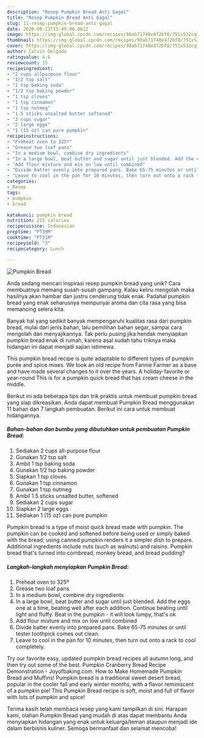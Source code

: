 ```yaml
---
description: "Resep Pumpkin Bread Anti Gagal"
title: "Resep Pumpkin Bread Anti Gagal"
slug: 11-resep-pumpkin-bread-anti-gagal
date: 2020-08-23T15:49:06.861Z
image: https://img-global.cpcdn.com/recipes/98ab71748e472bf8/751x532cq70/pumpkin-bread-recipe-main-photo.jpg
thumbnail: https://img-global.cpcdn.com/recipes/98ab71748e472bf8/751x532cq70/pumpkin-bread-recipe-main-photo.jpg
cover: https://img-global.cpcdn.com/recipes/98ab71748e472bf8/751x532cq70/pumpkin-bread-recipe-main-photo.jpg
author: Calvin Delgado
ratingvalue: 4.6
reviewcount: 15
recipeingredient:
- "2 cups allpurpose flour"
- "1/2 tsp salt"
- "1 tsp baking soda"
- "1/2 tsp baking powder"
- "1 tsp cloves"
- "1 tsp cinnamon"
- "1 tsp nutmeg"
- "1.5 sticks unsalted butter softened"
- "2 cups sugar"
- "2 large eggs"
- "1 (15 oz) can pure pumpkin"
recipeinstructions:
- "Preheat oven to 325º"
- "Grease two loaf pans"
- "In a medium bowl, combine dry ingredients"
- "In a large bowl, beat butter and sugar until just blended. Add the eggs one at a time, beating well after each addition. Continue beating until light and fluffy. Beat in the pumpkin - it will look lumpy, that&#39;s ok"
- "Add flour mixture and mix on low until combined"
- "Divide batter evenly into prepared pans. Bake 65-75 minutes or until tester toothpick comes out clean."
- "Leave to cool in the pan for 10 minutes, then turn out onto a rack to cool completely."
categories:
- Resep
tags:
- pumpkin
- bread

katakunci: pumpkin bread 
nutrition: 215 calories
recipecuisine: Indonesian
preptime: "PT39M"
cooktime: "PT31M"
recipeyield: "3"
recipecategory: Lunch

---
```



![Pumpkin Bread](https://img-global.cpcdn.com/recipes/98ab71748e472bf8/751x532cq70/pumpkin-bread-recipe-main-photo.jpg)

Anda sedang mencari inspirasi resep pumpkin bread yang unik? Cara membuatnya memang susah-susah gampang. Kalau keliru mengolah maka hasilnya akan hambar dan justru cenderung tidak enak. Padahal pumpkin bread yang enak seharusnya mempunyai aroma dan cita rasa yang bisa memancing selera kita.

Banyak hal yang sedikit banyak mempengaruhi kualitas rasa dari pumpkin bread, mulai dari jenis bahan, lalu pemilihan bahan segar, sampai cara mengolah dan menyajikannya. Tak perlu pusing jika hendak menyiapkan pumpkin bread enak di rumah, karena asal sudah tahu triknya maka hidangan ini dapat menjadi sajian istimewa.

This pumpkin bread recipe is quite adaptable to different types of pumpkin purée and spice mixes. We took an old recipe from Fannie Farmer as a base and have made several changes to it over the years. A holiday-favorite or year-round This is for a pumpkin quick bread that has cream cheese in the middle.


Berikut ini ada beberapa tips dan trik praktis untuk membuat pumpkin bread yang siap dikreasikan. Anda dapat membuat Pumpkin Bread menggunakan 11 bahan dan 7 langkah pembuatan. Berikut ini cara untuk membuat hidangannya.

<!--inarticleads1-->

##### Bahan-bahan dan bumbu yang dibutuhkan untuk pembuatan Pumpkin Bread:

1. Sediakan 2 cups all-purpose flour
1. Gunakan 1/2 tsp salt
1. Ambil 1 tsp baking soda
1. Gunakan 1/2 tsp baking powder
1. Siapkan 1 tsp cloves
1. Gunakan 1 tsp cinnamon
1. Gunakan 1 tsp nutmeg
1. Ambil 1.5 sticks unsalted butter, softened
1. Sediakan 2 cups sugar
1. Siapkan 2 large eggs
1. Sediakan 1 (15 oz) can pure pumpkin


Pumpkin bread is a type of moist quick bread made with pumpkin. The pumpkin can be cooked and softened before being used or simply baked with the bread; using canned pumpkin renders it a simpler dish to prepare. Additional ingredients include nuts (such as walnuts) and raisins. Pumpkin bread that&#39;s turned into cornbread, monkey bread, and bread pudding? 

<!--inarticleads2-->

##### Langkah-langkah menyiapkan Pumpkin Bread:

1. Preheat oven to 325º
1. Grease two loaf pans
1. In a medium bowl, combine dry ingredients
1. In a large bowl, beat butter and sugar until just blended. Add the eggs one at a time, beating well after each addition. Continue beating until light and fluffy. Beat in the pumpkin - it will look lumpy, that&#39;s ok
1. Add flour mixture and mix on low until combined
1. Divide batter evenly into prepared pans. Bake 65-75 minutes or until tester toothpick comes out clean.
1. Leave to cool in the pan for 10 minutes, then turn out onto a rack to cool completely.


Try our favorite easy, updated pumpkin bread recipes all autumn long, and then try out some of the best. Pumpkin Cranberry Bread Recipe Demonstration - Joyofbaking.com. How to Make Homemade Pumpkin Bread and Muffins! Pumpkin bread is a traditional sweet desert bread, popular in the cooler fall and early winter months, with a flavor reminiscent of a pumpkin pie! This Pumpkin Bread recipe is soft, moist and full of flavor with lots of pumpkin and spice! 

Terima kasih telah membaca resep yang kami tampilkan di sini. Harapan kami, olahan Pumpkin Bread yang mudah di atas dapat membantu Anda menyiapkan hidangan yang enak untuk keluarga/teman ataupun menjadi ide dalam berbisnis kuliner. Semoga bermanfaat dan selamat mencoba!
